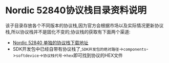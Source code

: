 # Nordic 52840协议栈目录资料说明
该子目录存放各个不同版本的协议栈,因为官方会根据市场以及实际情况更新协议栈,所以协议栈并不是固化不变的;协议栈的获取有下面两个渠道:
  - [Nordic 52840 单独的协议栈下载地址](https://www.nordicsemi.com/eng/nordic/Products/nRF52840/S140-SD-v6/60624)
  - SDK开发包中已经自带有协议栈了,<code>SDK开发包的绝对路径</code>-><code>components</code>-><code>softdevice</code>-><code>协议栈代号</code>-><code>hex</code>即可找到协议的HEX文件
